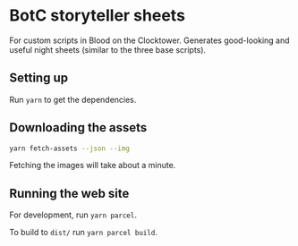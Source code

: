 # BotC storyteller sheets

For custom scripts in Blood on the Clocktower. Generates good-looking and
useful night sheets (similar to the three base scripts).

## Setting up

Run `yarn` to get the dependencies.

## Downloading the assets

```sh
yarn fetch-assets --json --img
```

Fetching the images will take about a minute.

## Running the web site

For development, run `yarn parcel`.

To build to `dist/` run `yarn parcel build`.
